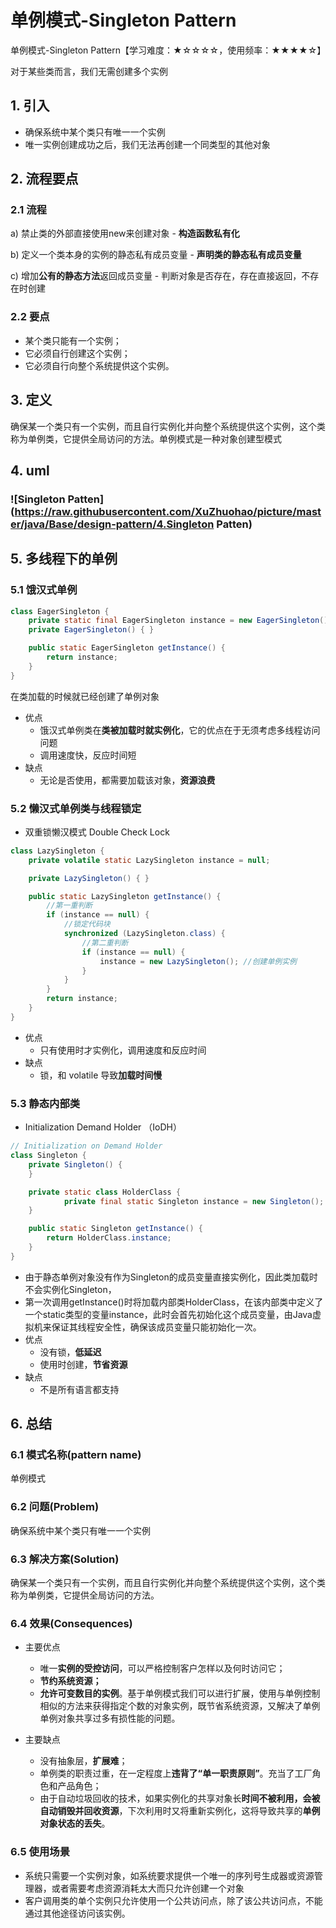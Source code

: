 # 单例模式-Singleton Pattern

单例模式-Singleton Pattern【学习难度：★☆☆☆☆，使用频率：★★★★☆】



对于某些类而言，我们无需创建多个实例

## 1. 引入

- 确保系统中某个类只有唯一一个实例
- 唯一实例创建成功之后，我们无法再创建一个同类型的其他对象

## 2. 流程要点

### 2.1 流程

a) 禁止类的外部直接使用new来创建对象 - **构造函数私有化**

b) 定义一个类本身的实例的静态私有成员变量 - **声明类的静态私有成员变量**

c) 增加**公有的静态方法**返回成员变量 - 判断对象是否存在，存在直接返回，不存在时创建

### 2.2 要点

- 某个类只能有一个实例；
- 它必须自行创建这个实例；
- 它必须自行向整个系统提供这个实例。



## 3. 定义

确保某一个类只有一个实例，而且自行实例化并向整个系统提供这个实例，这个类称为单例类，它提供全局访问的方法。单例模式是一种对象创建型模式



## 4. uml

### ![Singleton Patten](https://raw.githubusercontent.com/XuZhuohao/picture/master/java/Base/design-pattern/4.Singleton Patten)



## 5. 多线程下的单例

### 5.1 饿汉式单例

```java
class EagerSingleton {   
    private static final EagerSingleton instance = new EagerSingleton();   
    private EagerSingleton() { }   

    public static EagerSingleton getInstance() {  
        return instance;   
    }     
}
```

在类加载的时候就已经创建了单例对象

- 优点
  - 饿汉式单例类在**类被加载时就实例化**，它的优点在于无须考虑多线程访问问题
  - 调用速度快，反应时间短
- 缺点
  - 无论是否使用，都需要加载该对象，**资源浪费**



### 5.2 懒汉式单例类与线程锁定

- 双重锁懒汉模式 Double Check Lock

```java
class LazySingleton {   
    private volatile static LazySingleton instance = null;   

    private LazySingleton() { }   

    public static LazySingleton getInstance() {   
        //第一重判断  
        if (instance == null) {  
            //锁定代码块  
            synchronized (LazySingleton.class) {  
                //第二重判断  
                if (instance == null) {  
                    instance = new LazySingleton(); //创建单例实例  
                }  
            }  
        }  
        return instance;   
    }  
}
```

- 优点
  - 只有使用时才实例化，调用速度和反应时间
- 缺点
  - 锁，和 volatile 导致**加载时间慢**



### 5.3 静态内部类

- Initialization Demand Holder （IoDH）

```java
// Initialization on Demand Holder  
class Singleton {  
    private Singleton() {  
    }  

    private static class HolderClass {  
            private final static Singleton instance = new Singleton();  
    }  

    public static Singleton getInstance() {  
        return HolderClass.instance;  
    }
}
```

- 由于静态单例对象没有作为Singleton的成员变量直接实例化，因此类加载时不会实例化Singleton，
- 第一次调用getInstance()时将加载内部类HolderClass，在该内部类中定义了一个static类型的变量instance，此时会首先初始化这个成员变量，由Java虚拟机来保证其线程安全性，确保该成员变量只能初始化一次。
- 优点
  - 没有锁，**低延迟**
  - 使用时创建，**节省资源**
- 缺点
  - 不是所有语言都支持



## 6. 总结

### 6.1 模式名称(pattern name)

单例模式



### 6.2 问题(Problem)

确保系统中某个类只有唯一一个实例



### 6.3 解决方案(Solution)

确保某一个类只有一个实例，而且自行实例化并向整个系统提供这个实例，这个类称为单例类，它提供全局访问的方法。



### 6.4 效果(Consequences)

- 主要优点
  - 唯一**实例的受控访问**，可以严格控制客户怎样以及何时访问它；
  - **节约系统资源；**
  - **允许可变数目的实例**。基于单例模式我们可以进行扩展，使用与单例控制相似的方法来获得指定个数的对象实例，既节省系统资源，又解决了单例单例对象共享过多有损性能的问题。

- 主要缺点
  - 没有抽象层，**扩展难**；
  -  单例类的职责过重，在一定程度上**违背了“单一职责原则”**。充当了工厂角色和产品角色；
  - 由于自动垃圾回收的技术，如果实例化的共享对象长**时间不被利用，会被自动销毁并回收资源**，下次利用时又将重新实例化，这将导致共享的**单例对象状态的丢失**。

### 6.5 使用场景

- 系统只需要一个实例对象，如系统要求提供一个唯一的序列号生成器或资源管理器，或者需要考虑资源消耗太大而只允许创建一个对象
-  客户调用类的单个实例只允许使用一个公共访问点，除了该公共访问点，不能通过其他途径访问该实例。